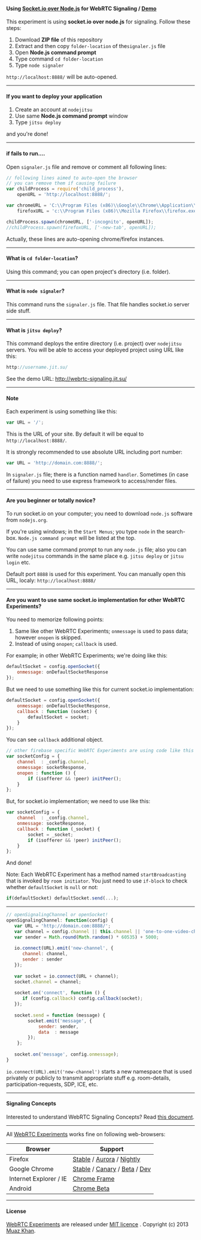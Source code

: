 #### Using [Socket.io over Node.js](https://github.com/muaz-khan/WebRTC-Experiment/blob/master/socketio-over-nodejs) for WebRTC Signaling / [Demo](http://webrtc-signaling.jit.su/)

This experiment is using **socket.io over node.js** for signaling. Follow these steps:

1. Download **ZIP file** of this repository 
2. Extract and then copy `folder-location` of the`signaler.js` file
3. Open **Node.js command prompt**
4. Type command `cd folder-location`
5. Type `node signaler`

`http://localhost:8888/` will be auto-opened.

----

#### If you want to deploy your application

1. Create an account at `nodejitsu`
2. Use same **Node.js command prompt** window
3. Type `jitsu deploy` 

and you're done!

----

#### if fails to run....

Open `signaler.js` file and remove or comment all following lines:

```javascript
// following lines aimed to auto-open the browser
// you can remove them if causing failure
var childProcess = require('child_process'),
    openURL = 'http://localhost:8888/';

var chromeURL = 'C:\\Program Files (x86)\\Google\\Chrome\\Application\\chrome.exe',
    firefoxURL = 'c:\\Program Files (x86)\\Mozilla Firefox\\firefox.exe';

childProcess.spawn(chromeURL, ['-incognito', openURL]);
//childProcess.spawn(firefoxURL, ['-new-tab', openURL]);
```

Actually, these lines are auto-opening chrome/firefox instances.

----

#### What is `cd folder-location`?

Using this command; you can open project's directory (i.e. folder).

----

#### What is `node signaler`?

This command runs the `signaler.js` file. That file handles socket.io server side stuff.

----

#### What is `jitsu deploy`?

This command deploys the entire directory (i.e. project) over `nodejitsu` servers. You will be able to access your deployed project using URL like this:

```javascript
http://username.jit.su/
```

See the demo URL: http://webrtc-signaling.jit.su/

----

#### Note

Each experiment is using something like this:

```javascript
var URL = '/';
```

This is the URL of your site. By default it will be equal to `http://localhost:8888/`.

It is strongly recommended to use absolute URL including port number:

```javascript
var URL = 'http://domain.com:8888/';
```

In `signaler.js` file; there is a function named `handler`. Sometimes (in case of failure) you need to use express framework to access/render files.

----

#### Are you beginner or totally novice?

To run socket.io on your computer; you need to download `node.js` software from `nodejs.org`.

If you're using windows; in the `Start Menus`; you type `node` in the search-box. `Node.js command prompt` will be listed at the top.

You can use same command prompt to run any `node.js` file; also you can write `nodejitsu` commands in the same place e.g. `jitsu deploy` or `jitsu login` etc.

Default port `8888` is used for this experiment. You can manually open this URL, localy: `http://localhost:8888/`

----

#### Are you want to use same socket.io implementation for other WebRTC Experiments?

You need to memorize following points:

1. Same like other WebRTC Experiments; `onmessage` is used to pass data; however `onopen` is skipped.
2. Instead of using `onopen`; `callback` is used.

For example; in other WebRTC Experiments; we're doing like this:

```javascript
defaultSocket = config.openSocket({
    onmessage: onDefaultSocketResponse
});
```

But we need to use something like this for current socket.io implementation:

```javascript
defaultSocket = config.openSocket({
    onmessage: onDefaultSocketResponse,
    callback : function (socket) {
        defaultSocket = socket;
    }
});
```

You can see `callback` additional object.

```javascript
// other firebase specific WebRTC Experiments are using code like this
var socketConfig = {
    channel  : _config.channel,
    onmessage: socketResponse,
    onopen : function () {
        if (isofferer && !peer) initPeer();
    }
};
```

But, for socket.io implementation; we need to use like this:

```javascript
var socketConfig = {
    channel  : _config.channel,
    onmessage: socketResponse,
    callback : function (_socket) {
        socket = _socket;
        if (isofferer && !peer) initPeer();
    }
};
```

And done!

Note: Each WebRTC Experiment has a method named `startBroadcasting` that is invoked by `room initiator`. You just need to use `if-block` to check whether `defaultSocket` is `null` or not:

```javascript
if(defaultSocket) defaultSocket.send(...);
```

----

```javascript
// openSignalingChannel or openSocket!
openSignalingChannel: function(config) {
   var URL = 'http://domain.com:8888/';
   var channel = config.channel || this.channel || 'one-to-one-video-chat';
   var sender = Math.round(Math.random() * 60535) + 5000;
   
   io.connect(URL).emit('new-channel', {
      channel: channel,
      sender : sender
   });
   
   var socket = io.connect(URL + channel);
   socket.channel = channel;
   
   socket.on('connect', function () {
      if (config.callback) config.callback(socket);
   });
   
   socket.send = function (message) {
        socket.emit('message', {
            sender: sender,
            data  : message
        });
    };
   
   socket.on('message', config.onmessage);
}
```

`io.connect(URL).emit('new-channel')` starts a new namespace that is used privately or publicly to transmit appropriate stuff e.g. room-details, participation-requests, SDP, ICE, etc.

----

#### Signaling Concepts

Interested to understand WebRTC Signaling Concepts? Read [this document](https://github.com/muaz-khan/WebRTC-Experiment/blob/master/socketio-over-nodejs/Signaling-Concepts.md).

----

All [WebRTC Experiments](https://webrtc-experiment.appspot.com) works fine on following web-browsers:

| Browser        | Support           |
| ------------- |-------------|
| Firefox | [Stable](http://www.mozilla.org/en-US/firefox/new/) / [Aurora](http://www.mozilla.org/en-US/firefox/aurora/) / [Nightly](http://nightly.mozilla.org/) |
| Google Chrome | [Stable](https://www.google.com/intl/en_uk/chrome/browser/) / [Canary](https://www.google.com/intl/en/chrome/browser/canary.html) / [Beta](https://www.google.com/intl/en/chrome/browser/beta.html) / [Dev](https://www.google.com/intl/en/chrome/browser/index.html?extra=devchannel#eula) |
| Internet Explorer / IE | [Chrome Frame](http://www.google.com/chromeframe) |
| Android | [Chrome Beta](https://play.google.com/store/apps/details?id=com.chrome.beta&hl=en) |

----

#### License

[WebRTC Experiments](https://github.com/muaz-khan/WebRTC-Experiment) are released under [MIT licence](https://webrtc-experiment.appspot.com/licence/) . Copyright (c) 2013 [Muaz Khan](https://plus.google.com/100325991024054712503).
